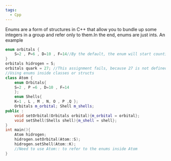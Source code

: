 ```yaml
---
tags:
  - Cpp
---
```

Enums are a form of structures in C++ that allow you to bundle up some integers in a group and refer only to them.In the end, enums are just ints. An example 
```cpp
enum orbitals {
	S=2 , P=6 , D=10 , F=14//By the default, the enum will start counting from 0 in the first variable assigned, but values can be explicitly assigned like above; 
}
orbitals hidrogen = S;
orbitals quark = 27; //This assignment fails, because 27 is not defined in the enum
//Using enums inside classes or structs
class Atom {
	enum Orbitals{
	S=2 , P =6 , D=10 , F=14
	};
	enum Shells{
	K=1 , L , M , N, O , P ,Q };
	Orbitals m_orbital; Shell m_shells;
public :
	void setOrbital(Orbitals orbital){m_orbital = orbital};
	void setShell(Shells shell){m_shell = shell};
}
int main(){
	Atom hidrogen;
	hidrogen.setOrbital(Atom::S);
	hidrogen.setShell(Atom::K);
	//Need to use Atom:: to refer to the enums inside Atom
}
```
